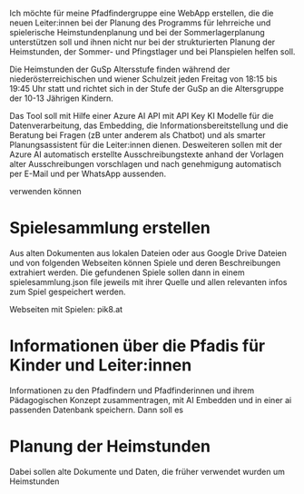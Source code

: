 Ich möchte für meine Pfadfindergruppe eine WebApp erstellen, die die neuen Leiter:innen bei der Planung des Programms für lehrreiche und spielerische Heimstundenplanung und bei der Sommerlagerplanung unterstützen soll und ihnen nicht nur bei der strukturierten Planung der Heimstunden, der Sommer- und Pfingstlager und bei Planspielen helfen soll.

Die Heimstunden der GuSp Altersstufe finden während der niederösterreichischen und wiener Schulzeit jeden Freitag von 18:15 bis 19:45 Uhr statt und richtet sich in der Stufe der GuSp an die Altersgruppe der 10-13 Jährigen Kindern.

Das Tool soll mit Hilfe einer Azure AI API mit API Key KI Modelle für die Datenverarbeitung, das Embedding, die Informationsbereitstellung und die Beratung bei Fragen (zB unter anderem als Chatbot) und als smarter Planungsassistent für die Leiter:innen dienen.
Desweiteren sollen mit der Azure AI automatisch erstellte Ausschreibungstexte anhand der Vorlagen alter Ausschreibungen vorschlagen und nach genehmigung automatisch per E-Mail und per WhatsApp aussenden.

verwenden können

# Spielesammlung erstellen
Aus alten Dokumenten aus lokalen Dateien oder aus Google Drive Dateien und von folgenden Webseiten können Spiele und deren Beschreibungen extrahiert werden. Die gefundenen Spiele sollen dann in einem spielesammlung.json file jeweils mit ihrer Quelle und allen relevanten infos zum Spiel gespeichert werden.

Webseiten mit Spielen: pik8.at


# Informationen über die Pfadis für Kinder und Leiter:innen
Informationen zu den Pfadfindern und Pfadfinderinnen und ihrem Pädagogischen Konzept zusammentragen, mit AI Embedden und in einer ai passenden Datenbank speichern. Dann soll es 



# Planung der Heimstunden


Dabei sollen alte Dokumente und Daten, die früher verwendet wurden um Heimstunden 




